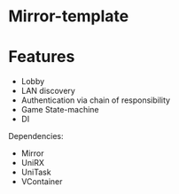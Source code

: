 # Mirror-template
 
# Features
- Lobby
- LAN discovery
- Authentication via chain of responsibility
- Game State-machine
- DI

Dependencies:
- Mirror
- UniRX
- UniTask
- VContainer
